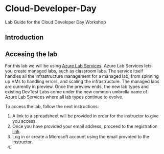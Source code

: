 # Cloud-Developer-Day
Lab Guide for the Cloud Developer Day Workshop

## Introduction


## Accesing the lab

For this lab we will be using [Azure Lab Services](https://azure.microsoft.com/en-us/services/lab-services/). Azure Lab Services lets you create managed labs, such as classroom labs. The service itself handles all the infrastructure management for a managed lab, from spinning up VMs to handling errors, and scaling the infrastructure. The managed labs are currently in preview. Once the preview ends, the new lab types and existing DevTest Labs come under the new common umbrella name of Azure Lab Services where all lab types continue to evolve.

To access the lab, follow the next instructions:

  1. A link to a spreadsheet will be provided in order for the instructor to give you access.
  2. Once you have provided your email address, proceed to the registration [link](https://labs.azure.com/register/twicikme).
  3. Log in or create a Microsoft account using the email provided to the instructor.
  4. 
  
